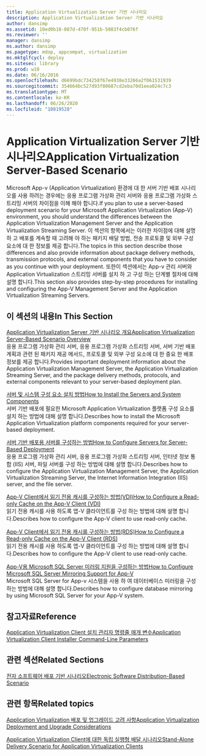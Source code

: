```yaml
---
title: Application Virtualization Server 기반 시나리오
description: Application Virtualization Server 기반 시나리오
author: dansimp
ms.assetid: 10ed0b18-087d-470f-951b-5083f4cb076f
ms.reviewer: ''
manager: dansimp
ms.author: dansimp
ms.pagetype: mdop, appcompat, virtualization
ms.mktglfcycl: deploy
ms.sitesec: library
ms.prod: w10
ms.date: 06/16/2016
ms.openlocfilehash: d6699bdc734258f67e4938e33266a2f061531939
ms.sourcegitcommit: 354664bc527d93f80687cd2eba70d1eea024c7c3
ms.translationtype: MT
ms.contentlocale: ko-KR
ms.lasthandoff: 06/26/2020
ms.locfileid: "10819528"
---
```

# <span data-ttu-id="8d33c-103">Application Virtualization Server 기반 시나리오</span><span class="sxs-lookup"><span data-stu-id="8d33c-103">Application Virtualization Server-Based Scenario</span></span>


<span data-ttu-id="8d33c-104">Microsoft App-v (Application Virtualization) 환경에 대 한 서버 기반 배포 시나리오를 사용 하려는 경우에는 응용 프로그램 가상화 관리 서버와 응용 프로그램 가상화 스트리밍 서버의 차이점을 이해 해야 합니다.</span><span class="sxs-lookup"><span data-stu-id="8d33c-104">If you plan to use a server-based deployment scenario for your Microsoft Application Virtualization (App-V) environment, you should understand the differences between the Application Virtualization Management Server and the Application Virtualization Streaming Server.</span></span> <span data-ttu-id="8d33c-105">이 섹션의 항목에서는 이러한 차이점에 대해 설명 하 고 배포를 계속할 때 고려해 야 하는 패키지 배달 방법, 전송 프로토콜 및 외부 구성 요소에 대 한 정보를 제공 합니다.</span><span class="sxs-lookup"><span data-stu-id="8d33c-105">The topics in this section describe those differences and also provide information about package delivery methods, transmission protocols, and external components that you have to consider as you continue with your deployment.</span></span> <span data-ttu-id="8d33c-106">또한이 섹션에서는 App-v 관리 서버와 Application Virtualization 스트리밍 서버를 설치 하 고 구성 하는 단계별 절차에 대해 설명 합니다.</span><span class="sxs-lookup"><span data-stu-id="8d33c-106">This section also provides step-by-step procedures for installing and configuring the App-V Management Server and the Application Virtualization Streaming Servers.</span></span>

## <span data-ttu-id="8d33c-107">이 섹션의 내용</span><span class="sxs-lookup"><span data-stu-id="8d33c-107">In This Section</span></span>


<a href="" id="application-virtualization-server-based-scenario-overview"></a>[<span data-ttu-id="8d33c-108">Application Virtualization Server 기반 시나리오 개요</span><span class="sxs-lookup"><span data-stu-id="8d33c-108">Application Virtualization Server-Based Scenario Overview</span></span>](application-virtualization-server-based-scenario-overview.md)  
<span data-ttu-id="8d33c-109">응용 프로그램 가상화 관리 서버, 응용 프로그램 가상화 스트리밍 서버, 서버 기반 배포 계획과 관련 된 패키지 제공 메서드, 프로토콜 및 외부 구성 요소에 대 한 중요 한 배포 정보를 제공 합니다.</span><span class="sxs-lookup"><span data-stu-id="8d33c-109">Provides important deployment information about the Application Virtualization Management Server, the Application Virtualization Streaming Server, and the package delivery methods, protocols, and external components relevant to your server-based deployment plan.</span></span>

<a href="" id="how-to-install-the-servers-and-system-components"></a>[<span data-ttu-id="8d33c-110">서버 및 시스템 구성 요소 설치 방법</span><span class="sxs-lookup"><span data-stu-id="8d33c-110">How to Install the Servers and System Components</span></span>](how-to-install-the-servers-and-system-components.md)  
<span data-ttu-id="8d33c-111">서버 기반 배포에 필요한 Microsoft Application Virtualization 플랫폼 구성 요소를 설치 하는 방법에 대해 설명 합니다.</span><span class="sxs-lookup"><span data-stu-id="8d33c-111">Describes how to install the Microsoft Application Virtualization platform components required for your server-based deployment.</span></span>

<a href="" id="how-to-configure-servers-for-server-based-deployment"></a>[<span data-ttu-id="8d33c-112">서버 기반 배포용 서버를 구성하는 방법</span><span class="sxs-lookup"><span data-stu-id="8d33c-112">How to Configure Servers for Server-Based Deployment</span></span>](how-to-configure-servers-for-server-based-deployment.md)  
<span data-ttu-id="8d33c-113">응용 프로그램 가상화 관리 서버, 응용 프로그램 가상화 스트리밍 서버, 인터넷 정보 통합 (IIS) 서버, 파일 서버를 구성 하는 방법에 대해 설명 합니다.</span><span class="sxs-lookup"><span data-stu-id="8d33c-113">Describes how to configure the Application Virtualization Management Server, the Application Virtualization Streaming Server, the Internet Information Integration (IIS) server, and the file server.</span></span>

<a href="" id="how-to-configure-a-read-only-cache-on-the-app-v-client--vdi-"></a>[<span data-ttu-id="8d33c-114">App-V Client에서 읽기 전용 캐시를 구성하는 방법(VDI)</span><span class="sxs-lookup"><span data-stu-id="8d33c-114">How to Configure a Read-only Cache on the App-V Client (VDI)</span></span>](how-to-configure-a-read-only-cache-on-the-app-v-client--vdi-.md)  
<span data-ttu-id="8d33c-115">읽기 전용 캐시를 사용 하도록 앱-V 클라이언트를 구성 하는 방법에 대해 설명 합니다.</span><span class="sxs-lookup"><span data-stu-id="8d33c-115">Describes how to configure the App-V client to use read-only cache.</span></span>

<a href="" id="how-to-configure-a-read-only-cache-on-the-app-v-client--rds-"></a>[<span data-ttu-id="8d33c-116">App-V Client에서 읽기 전용 캐시를 구성하는 방법(RDS)</span><span class="sxs-lookup"><span data-stu-id="8d33c-116">How to Configure a Read-only Cache on the App-V Client (RDS)</span></span>](how-to-configure-a-read-only-cache-on-the-app-v-client--rds--sp1.md)  
<span data-ttu-id="8d33c-117">읽기 전용 캐시를 사용 하도록 앱-V 클라이언트를 구성 하는 방법에 대해 설명 합니다.</span><span class="sxs-lookup"><span data-stu-id="8d33c-117">Describes how to configure the App-V client to use read-only cache.</span></span>

<a href="" id="how-to-configure-microsoft-sql-server-mirroring-support-for-app-v"></a>[<span data-ttu-id="8d33c-118">App-V용 Microsoft SQL Server 미러링 지원을 구성하는 방법</span><span class="sxs-lookup"><span data-stu-id="8d33c-118">How to Configure Microsoft SQL Server Mirroring Support for App-V</span></span>](how-to-configure-microsoft-sql-server-mirroring-support-for-app-v.md)  
<span data-ttu-id="8d33c-119">Microsoft SQL Server for App-v 시스템을 사용 하 여 데이터베이스 미러링을 구성 하는 방법에 대해 설명 합니다.</span><span class="sxs-lookup"><span data-stu-id="8d33c-119">Describes how to configure database mirroring by using Microsoft SQL Server for your App-V system.</span></span>

## <span data-ttu-id="8d33c-120">참고자료</span><span class="sxs-lookup"><span data-stu-id="8d33c-120">Reference</span></span>


[<span data-ttu-id="8d33c-121">Application Virtualization Client 설치 관리자 명령줄 매개 변수</span><span class="sxs-lookup"><span data-stu-id="8d33c-121">Application Virtualization Client Installer Command-Line Parameters</span></span>](application-virtualization-client-installer-command-line-parameters.md)

## <span data-ttu-id="8d33c-122">관련 섹션</span><span class="sxs-lookup"><span data-stu-id="8d33c-122">Related Sections</span></span>


[<span data-ttu-id="8d33c-123">전자 소프트웨어 배포 기반 시나리오</span><span class="sxs-lookup"><span data-stu-id="8d33c-123">Electronic Software Distribution-Based Scenario</span></span>](electronic-software-distribution-based-scenario.md)

## <span data-ttu-id="8d33c-124">관련 항목</span><span class="sxs-lookup"><span data-stu-id="8d33c-124">Related topics</span></span>


[<span data-ttu-id="8d33c-125">Application Virtualization 배포 및 업그레이드 고려 사항</span><span class="sxs-lookup"><span data-stu-id="8d33c-125">Application Virtualization Deployment and Upgrade Considerations</span></span>](application-virtualization-deployment-and-upgrade-considerations.md)

[<span data-ttu-id="8d33c-126">Application Virtualization Client에 대한 독립 실행형 배달 시나리오</span><span class="sxs-lookup"><span data-stu-id="8d33c-126">Stand-Alone Delivery Scenario for Application Virtualization Clients</span></span>](stand-alone-delivery-scenario-for-application-virtualization-clients.md)

 

 





